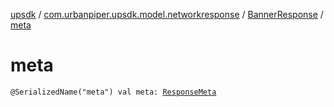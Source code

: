 [upsdk](../../index.md) / [com.urbanpiper.upsdk.model.networkresponse](../index.md) / [BannerResponse](index.md) / [meta](./meta.md)

# meta

`@SerializedName("meta") val meta: `[`ResponseMeta`](../-response-meta/index.md)